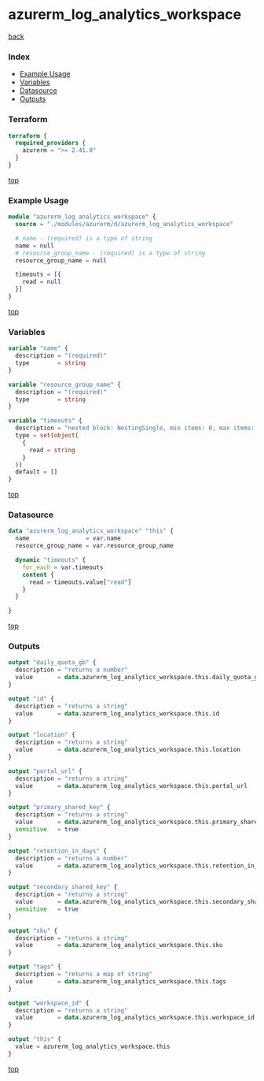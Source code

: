# azurerm_log_analytics_workspace

[back](../azurerm.md)

### Index

- [Example Usage](#example-usage)
- [Variables](#variables)
- [Datasource](#datasource)
- [Outputs](#outputs)

### Terraform

```terraform
terraform {
  required_providers {
    azurerm = ">= 2.41.0"
  }
}
```

[top](#index)

### Example Usage

```terraform
module "azurerm_log_analytics_workspace" {
  source = "./modules/azurerm/d/azurerm_log_analytics_workspace"

  # name - (required) is a type of string
  name = null
  # resource_group_name - (required) is a type of string
  resource_group_name = null

  timeouts = [{
    read = null
  }]
}
```

[top](#index)

### Variables

```terraform
variable "name" {
  description = "(required)"
  type        = string
}

variable "resource_group_name" {
  description = "(required)"
  type        = string
}

variable "timeouts" {
  description = "nested block: NestingSingle, min items: 0, max items: 0"
  type = set(object(
    {
      read = string
    }
  ))
  default = []
}
```

[top](#index)

### Datasource

```terraform
data "azurerm_log_analytics_workspace" "this" {
  name                = var.name
  resource_group_name = var.resource_group_name

  dynamic "timeouts" {
    for_each = var.timeouts
    content {
      read = timeouts.value["read"]
    }
  }

}
```

[top](#index)

### Outputs

```terraform
output "daily_quota_gb" {
  description = "returns a number"
  value       = data.azurerm_log_analytics_workspace.this.daily_quota_gb
}

output "id" {
  description = "returns a string"
  value       = data.azurerm_log_analytics_workspace.this.id
}

output "location" {
  description = "returns a string"
  value       = data.azurerm_log_analytics_workspace.this.location
}

output "portal_url" {
  description = "returns a string"
  value       = data.azurerm_log_analytics_workspace.this.portal_url
}

output "primary_shared_key" {
  description = "returns a string"
  value       = data.azurerm_log_analytics_workspace.this.primary_shared_key
  sensitive   = true
}

output "retention_in_days" {
  description = "returns a number"
  value       = data.azurerm_log_analytics_workspace.this.retention_in_days
}

output "secondary_shared_key" {
  description = "returns a string"
  value       = data.azurerm_log_analytics_workspace.this.secondary_shared_key
  sensitive   = true
}

output "sku" {
  description = "returns a string"
  value       = data.azurerm_log_analytics_workspace.this.sku
}

output "tags" {
  description = "returns a map of string"
  value       = data.azurerm_log_analytics_workspace.this.tags
}

output "workspace_id" {
  description = "returns a string"
  value       = data.azurerm_log_analytics_workspace.this.workspace_id
}

output "this" {
  value = azurerm_log_analytics_workspace.this
}
```

[top](#index)